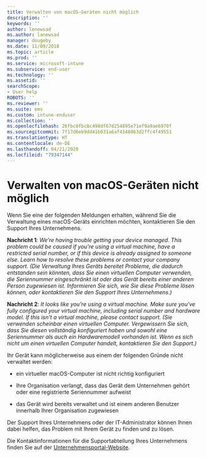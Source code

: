 ```yaml
---
title: Verwalten von macOS-Geräten nicht möglich
description: ''
keywords: ''
author: lenewsad
ms.author: lanewsad
manager: dougeby
ms.date: 11/09/2018
ms.topic: article
ms.prod: ''
ms.service: microsoft-intune
ms.subservice: end-user
ms.technology: ''
ms.assetid: ''
searchScope:
- User help
ROBOTS: ''
ms.reviewer: ''
ms.suite: ems
ms.custom: intune-enduser
ms.collection: ''
ms.openlocfilehash: 26fbc0fbc8c498df67d254895e71ef9a9ae6970f
ms.sourcegitcommit: 7f17d6eb9dd41b031a6af4148863d2ffc4f49551
ms.translationtype: HT
ms.contentlocale: de-DE
ms.lasthandoff: 04/21/2020
ms.locfileid: "79347144"
---
```

# <a name="unable-to-get-macos-device-managed"></a>Verwalten von macOS-Geräten nicht möglich

Wenn Sie eine der folgenden Meldungen erhalten, während Sie die Verwaltung eines macOS-Geräts einrichten möchten, kontaktieren Sie den Support Ihres Unternehmens.

**Nachricht 1**: *We’re having trouble getting your device managed. This problem could be caused if you're using a virtual machine, have a restricted serial number, or if this device is already assigned to someone else. Learn how to resolve these problems or contact your company support. (Die Verwaltung Ihres Geräts bereitet Probleme, die dadurch entstanden sein könnten, dass Sie einen virtuellen Computer verwenden, die Seriennummer eingeschränkt ist oder das Gerät bereits einer anderen Person zugewiesen ist. Informieren Sie sich, wie Sie diese Probleme lösen können, oder kontaktieren Sie den Support Ihres Unternehmens.)*

**Nachricht 2**: *It looks like you're using a virtual machine. Make sure you've fully configured your virtual machine, including serial number and hardware model. If this isn't a virtual machine, please contact support. (Sie verwenden scheinbar einen virtuellen Computer. Vergewissern Sie sich, dass Sie diesen vollständig konfiguriert haben und sowohl eine Seriennummer als auch ein Hardwaremodell vorhanden ist. Wenn es sich nicht um einen virtuellen Computer handelt, kontaktieren Sie den Support.)*  

Ihr Gerät kann möglicherweise aus einem der folgenden Gründe nicht verwaltet werden: 

* ein virtueller macOS-Computer ist nicht richtig konfiguriert   

* Ihre Organisation verlangt, dass das Gerät dem Unternehmen gehört oder eine registrierte Seriennummer aufweist   

* das Gerät wird bereits verwaltet und ist einem anderen Benutzer innerhalb Ihrer Organisation zugewiesen  

Der Support Ihres Unternehmens oder der IT-Administrator können Ihnen dabei helfen, das Problem mit Ihrem Gerät zu finden und zu lösen.  

Die Kontaktinformationen für die Supportabteilung Ihres Unternehmens finden Sie auf der [Unternehmensportal-Website](https://go.microsoft.com/fwlink/?linkid=2010980).

